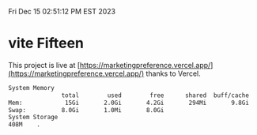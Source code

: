 Fri Dec 15 02:51:12 PM EST 2023

# vite Fifteen


This project is live at [https://marketingpreference.vercel.app/](https://marketingpreference.vercel.app/) thanks to Vercel.

```bash
System Memory
               total        used        free      shared  buff/cache   available
Mem:            15Gi       2.0Gi       4.2Gi       294Mi       9.8Gi        13Gi
Swap:          8.0Gi       1.0Mi       8.0Gi
System Storage
408M	.
```
```bash

